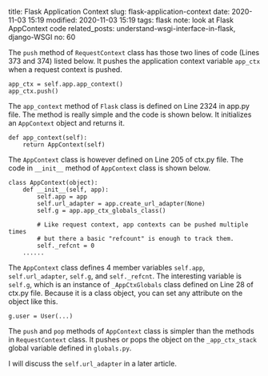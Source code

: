 title: Flask Application Context
slug: flask-application-context
date: 2020-11-03 15:19
modified: 2020-11-03 15:19
tags: flask
note: look at Flask AppContext code
related_posts: understand-wsgi-interface-in-flask, django-WSGI
no: 60

The `push` method of `RequestContext` class has those two lines of code (Lines 373 and 374)
listed below. 
It pushes the application context variable `app_ctx` when a request context is pushed. 

```
app_ctx = self.app.app_context()
app_ctx.push()
```

The `app_context` method of `Flask` class is defined on Line 2324 in app.py file. The method 
is really simple and the code is shown below. It initializes an `AppContext` object and returns
it.  

```
def app_context(self):
    return AppContext(self)
```

The `AppContext` class is however defined on Line 205 of ctx.py file.  The code in `__init__` 
method of `AppContext` class is shown below. 

```
class AppContext(object):
    def __init__(self, app):
        self.app = app
        self.url_adapter = app.create_url_adapter(None)
        self.g = app.app_ctx_globals_class()

        # Like request context, app contexts can be pushed multiple times
        # but there a basic "refcount" is enough to track them.
        self._refcnt = 0
    ......
```

The `AppContext` class defines 4 member variables `self.app`, `self.url_adapter`, 
`self.g`, and `self._refcnt`.  The interesting variable is `self.g`, which is 
an instance of `_AppCtxGlobals` class defined on Line 28 of ctx.py file.  Because 
it is a class object, you can set any attribute on the object like this. 

```
g.user = User(...)
```

The `push` and `pop` methods of `AppContext` class is simpler than the methods in 
`RequestContext` class. It pushes or pops the object on the `_app_ctx_stack` 
global variable defined in `globals.py`.

I will discuss the `self.url_adapter` in a later article. 

